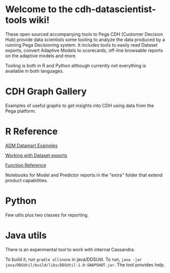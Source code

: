 # Welcome to the cdh-datascientist-tools wiki!

These open sourced accompanying tools to Pega CDH (Customer Decision Hub) provide data scientists some tooling to analyze the data produced by a running Pega Decisioning system. It includes tools to easily read Dataset exports, convert Adaptive Models to scorecards, off-line browsable reports on the adaptive models and more. 

Tooling is both in R and Python although currently not everything is available in both languages.

# CDH Graph Gallery

Examples of useful graphs to get insights into CDH using data from the Pega platform.



# R Reference

[ADM Datamart Examples](https://pegasystems.github.io/cdh-datascientist-tools/articles/adm-datamart.html)

[Working with Dataset exports](https://pegasystems.github.io/cdh-datascientist-tools/articles/adhoc-datasetanalysis.html)

[Function Reference](https://pegasystems.github.io/cdh-datascientist-tools/reference/index.html)

Notebooks for Model and Predictor reports in the "extra" folder that extend product capabilities.

# Python

Few utils plus two classes for reporting.

# Java utils

There is an experimental tool to work with internal Cassandra.

To build it, run `gradle allinone` in java/DDSUtil. To run, `java -jar java/DDSUtil/build/libs/DDSUtil-1.0-SNAPSHOT.jar`. The tool provides help.
